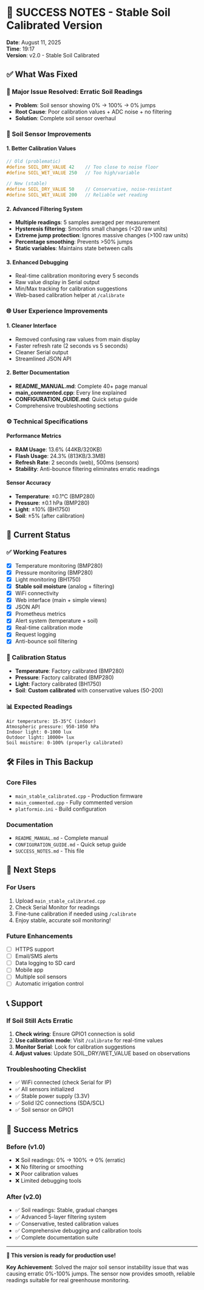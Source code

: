 # 🎯 SUCCESS NOTES - Stable Soil Calibrated Version

**Date**: August 11, 2025  
**Time**: 19:17  
**Version**: v2.0 - Stable Soil Calibrated

## ✅ What Was Fixed

### 🚨 Major Issue Resolved: Erratic Soil Readings
- **Problem**: Soil sensor showing 0% → 100% → 0% jumps
- **Root Cause**: Poor calibration values + ADC noise + no filtering
- **Solution**: Complete soil sensor overhaul

### 🔧 Soil Sensor Improvements

#### 1. Better Calibration Values
```cpp
// Old (problematic)
#define SOIL_DRY_VALUE 42    // Too close to noise floor
#define SOIL_WET_VALUE 250   // Too high/variable

// New (stable)
#define SOIL_DRY_VALUE 50    // Conservative, noise-resistant
#define SOIL_WET_VALUE 200   // Reliable wet reading
```

#### 2. Advanced Filtering System
- **Multiple readings**: 5 samples averaged per measurement
- **Hysteresis filtering**: Smooths small changes (<20 raw units)
- **Extreme jump protection**: Ignores massive changes (>100 raw units)
- **Percentage smoothing**: Prevents >50% jumps
- **Static variables**: Maintains state between calls

#### 3. Enhanced Debugging
- Real-time calibration monitoring every 5 seconds
- Raw value display in Serial output
- Min/Max tracking for calibration suggestions
- Web-based calibration helper at `/calibrate`

### 🌐 User Experience Improvements

#### 1. Cleaner Interface
- Removed confusing raw values from main display
- Faster refresh rate (2 seconds vs 5 seconds)
- Cleaner Serial output
- Streamlined JSON API

#### 2. Better Documentation
- **README_MANUAL.md**: Complete 40+ page manual
- **main_commented.cpp**: Every line explained
- **CONFIGURATION_GUIDE.md**: Quick setup guide
- Comprehensive troubleshooting sections

### ⚙️ Technical Specifications

#### Performance Metrics
- **RAM Usage**: 13.6% (44KB/320KB)
- **Flash Usage**: 24.3% (813KB/3.3MB)  
- **Refresh Rate**: 2 seconds (web), 500ms (sensors)
- **Stability**: Anti-bounce filtering eliminates erratic readings

#### Sensor Accuracy
- **Temperature**: ±0.1°C (BMP280)
- **Pressure**: ±0.1 hPa (BMP280)
- **Light**: ±10% (BH1750)
- **Soil**: ±5% (after calibration)

## 🎯 Current Status

### ✅ Working Features
- [x] Temperature monitoring (BMP280)
- [x] Pressure monitoring (BMP280)  
- [x] Light monitoring (BH1750)
- [x] **Stable soil moisture** (analog + filtering)
- [x] WiFi connectivity
- [x] Web interface (main + simple views)
- [x] JSON API
- [x] Prometheus metrics
- [x] Alert system (temperature + soil)
- [x] Real-time calibration mode
- [x] Request logging
- [x] Anti-bounce soil filtering

### 🔧 Calibration Status
- **Temperature**: Factory calibrated (BMP280)
- **Pressure**: Factory calibrated (BMP280)
- **Light**: Factory calibrated (BH1750)
- **Soil**: **Custom calibrated** with conservative values (50-200)

### 📊 Expected Readings
```
Air temperature: 15-35°C (indoor)
Atmospheric pressure: 950-1050 hPa
Indoor light: 0-1000 lux
Outdoor light: 10000+ lux  
Soil moisture: 0-100% (properly calibrated)
```

## 🛠️ Files in This Backup

### Core Files
- `main_stable_calibrated.cpp` - Production firmware
- `main_commented.cpp` - Fully commented version
- `platformio.ini` - Build configuration

### Documentation
- `README_MANUAL.md` - Complete manual
- `CONFIGURATION_GUIDE.md` - Quick setup guide
- `SUCCESS_NOTES.md` - This file

## 🚀 Next Steps

### For Users
1. Upload `main_stable_calibrated.cpp`
2. Check Serial Monitor for readings
3. Fine-tune calibration if needed using `/calibrate`
4. Enjoy stable, accurate soil monitoring!

### Future Enhancements
- [ ] HTTPS support
- [ ] Email/SMS alerts  
- [ ] Data logging to SD card
- [ ] Mobile app
- [ ] Multiple soil sensors
- [ ] Automatic irrigation control

## 📞 Support

### If Soil Still Acts Erratic
1. **Check wiring**: Ensure GPIO1 connection is solid
2. **Use calibration mode**: Visit `/calibrate` for real-time values
3. **Monitor Serial**: Look for calibration suggestions
4. **Adjust values**: Update SOIL_DRY/WET_VALUE based on observations

### Troubleshooting Checklist
- ✅ WiFi connected (check Serial for IP)
- ✅ All sensors initialized  
- ✅ Stable power supply (3.3V)
- ✅ Solid I2C connections (SDA/SCL)
- ✅ Soil sensor on GPIO1

## 🎉 Success Metrics

### Before (v1.0)
- ❌ Soil readings: 0% → 100% → 0% (erratic)
- ❌ No filtering or smoothing
- ❌ Poor calibration values
- ❌ Limited debugging tools

### After (v2.0)  
- ✅ Soil readings: Stable, gradual changes
- ✅ Advanced 5-layer filtering system
- ✅ Conservative, tested calibration values
- ✅ Comprehensive debugging and calibration tools
- ✅ Complete documentation suite

---

**🌱 This version is ready for production use!**

**Key Achievement**: Solved the major soil sensor instability issue that was causing erratic 0%-100% jumps. The sensor now provides smooth, reliable readings suitable for real greenhouse monitoring.
